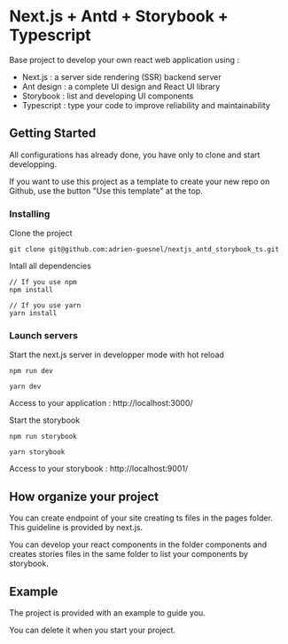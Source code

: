 # Next.js + Antd + Storybook + Typescript

Base project to develop your own react web application using :

- Next.js : a server side rendering (SSR) backend server
- Ant design : a complete UI design and React UI library
- Storybook : list and developing UI components
- Typescript : type your code to improve reliability and maintainability

## Getting Started

All configurations has already done, you have only to clone and start developping.

If you want to use this project as a template to create your new repo on Github, use the button "Use this template" at the top.

### Installing

Clone the project

```
git clone git@github.com:adrien-guesnel/nextjs_antd_storybook_ts.git
```

Intall all dependencies

```
// If you use npm
npm install
```

```
// If you use yarn
yarn install
```

### Launch servers

Start the next.js server in developper mode with hot reload

```
npm run dev
```

```
yarn dev
```

Access to your application : http://localhost:3000/

Start the storybook

```
npm run storybook
```

```
yarn storybook
```

Access to your storybook : http://localhost:9001/

## How organize your project

You can create endpoint of your site creating ts files in the pages folder.
This guideline is provided by next.js.

You can develop your react components in the folder components and creates stories files in the same folder to list your components by storybook.

## Example

The project is provided with an example to guide you.

You can delete it when you start your project.
